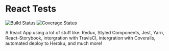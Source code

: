 # React Tests

[![Build Status](https://travis-ci.org/gjlacerda/react-tests.svg?branch=master)](https://travis-ci.org/gjlacerda/react-tests) [![Coverage Status](https://coveralls.io/repos/github/gjlacerda/react-tests/badge.svg?branch=master)](https://coveralls.io/github/gjlacerda/react-tests?branch=master)

A React App using a lot of stuff like: Redux, Styled Components, Jest, Yarn, React-Storybook, intergration with TravisCI, intergration with Coveralls, automated deploy to Heroku, and much more!